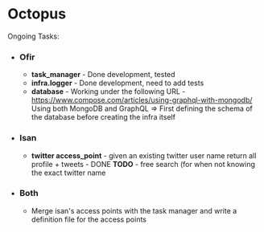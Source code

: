 Octopus
=======

Ongoing Tasks:
- ### Ofir ###
    - **task_manager** - Done development, tested
    - **infra.logger** - Done development, need to add tests
    - **database** - Working under the following URL - https://www.compose.com/articles/using-graphql-with-mongodb/
    Using both MongoDB and GraphQL => First defining the schema of the database before creating the infra itself
- ### Isan ###
    - **twitter access_point** - given an existing twitter user   name return all profile + tweets - DONE 
    **TODO** - free search (for when not knowing the exact twitter name
- ### Both ###
    - Merge isan's access points with the task manager and write a definition file for the access points
